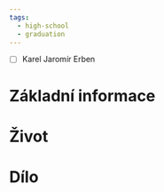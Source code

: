 ```yaml
---
tags:
  - high-school
  - graduation
---
```

- [ ] Karel Jaromír Erben
# Základní informace
# Život
# Dílo